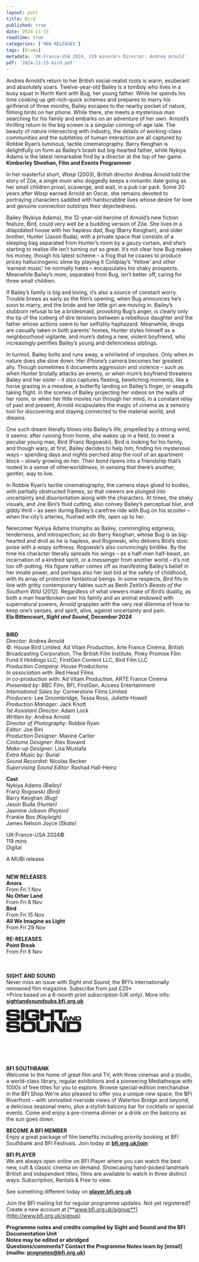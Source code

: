```yaml
---
layout: post
title: Bird
published: true
date: 2024-11-15
readtime: true
categories: ['NEW RELEASES']
tags: [Drama]
metadata: 'UK-France-USA 2024, 119 mins<br> Director: Andrea Arnold'
pdf: '2024-11-15-bird.pdf'
---
```


Andrea Arnold’s return to her British social-realist roots is warm, exuberant and absolutely soars. Twelve-year-old Bailey is a tomboy who lives in a busy squat in North Kent with Bug, her young father. While he spends his time cooking up get-rich-quick schemes and prepares to marry his girlfriend of three months, Bailey escapes to the nearby pocket of nature, filming birds on her phone. While there, she meets a mysterious man searching for his family and embarks on an adventure of her own. Arnold’s thrilling return to the big screen is a singular coming-of-age tale. The beauty of nature intersecting with industry, the details of working-class communities and the subtleties of human interaction are all captured by Robbie Ryan’s luminous, tactile cinematography. Barry Keoghan is delightfully on form as Bailey’s brash but big-hearted father, while Nykiya Adams is the latest remarkable find by a director at the top of her game.  
**Kimberley Sheehan, Film and Events Programmer**

In her masterful short, _Wasp_ (2003), British director Andrea Arnold told the story of Zöe, a single mum who doggedly keeps a romantic date going as her small children prowl, scavenge, and wait, in a pub car park. Some 20 years after _Wasp_ earned Arnold an Oscar, she remains devoted to portraying characters saddled with hardscrabble lives whose desire for love and genuine connection outstrips their dejectedness.

Bailey (Nykiya Adams), the 12-year-old heroine of Arnold’s new fiction feature, Bird, could very well be a budding version of Zöe. She lives in a dilapidated house with her hapless dad, Bug (Barry Keoghan), and older brother, Hunter (Jason Buda), with a private space that consists of a sleeping bag separated from Hunter’s room by a gauzy curtain, and she’s starting to realise life isn’t turning out so great. It’s not clear how Bug makes his money, though his latest scheme – a frog that he coaxes to produce pricey hallucinogenic slime by playing it Coldplay’s ‘Yellow’ and other ‘earnest music’ he normally hates – encapsulates his shaky prospects. Meanwhile Bailey’s mom, separated from Bug, isn’t better off, caring for three small children.

If Bailey’s family is big and loving, it’s also a source of constant worry. Trouble brews as early as the film’s opening, when Bug announces he’s soon to marry, and the bride and her little girl are moving in. Bailey’s stubborn refusal to be a bridesmaid, provoking Bug’s anger, is clearly only the tip of the iceberg of dire tensions between a rebellious daughter and the father whose actions seem to her selfishly haphazard. Meanwhile, drugs are casually taken in both parents’ homes, Hunter styles himself as a neighbourhood vigilante, and mum’s dating a new, violent boyfriend, who increasingly petrifies Bailey’s young and defenceless siblings.

In turmoil, Bailey bolts and runs away, a whirlwind of impulses. Only when in nature does she slow down. Her iPhone’s camera becomes her greatest ally. Though sometimes it documents aggression and violence – such as when Hunter brutally attacks an enemy, or when mum’s boyfriend threatens Bailey and her sister – it also captures fleeting, bewitching moments, like a horse grazing in a meadow, a butterfly landing on Bailey’s finger, or seagulls taking flight. In the scenes of Bailey projecting her videos on the walls of her room, or when her little movies run through her mind, in a constant relay of past and present, Arnold incapsulates the magic of cinema as a sensory tool for discovering and staying connected to the material world, and dreams.

One such dream literally blows into Bailey’s life, propelled by a strong wind, it seems: after running from home, she wakes up in a field, to meet a peculiar young man, Bird (Franz Rogowski). Bird is looking for his family, and though wary, at first, Bailey decides to help him, finding his mysterious ways – spending days and nights perched atop the roof of an apartment block – slowly growing on her. Their bond ripens into a friendship that’s rooted in a sense of otherworldliness, in sensing that there’s another, gentler, way to live.

In Robbie Ryan’s tactile cinematography, the camera stays glued to bodies, with partially obstructed frames, so that viewers are plunged into uncertainty and disorientation along with the characters. At times, the shaky visuals, and Joe Bini’s fluid cutting, also convey Bailey’s perceptual blur, and giddy thrill – as seen during Bailey’s carefree ride with Bug on his scooter – when the city’s arteries, flushed with life, open up to her.

Newcomer Nykiya Adams triumphs as Bailey, commingling edginess, tenderness, and introspection; so do Barry Keoghan, whose Bug is as big-hearted and droll as he is hapless, and Rogowski, who delivers Bird’s stoic poise with a wispy softness. Rogowski’s also convincingly birdlike. By the time his character literally spreads his wings – as a half-man half-beast, an incarnation of a kindred spirit, or a messenger from another world – it’s not too off-putting. His figure rather comes off as manifesting Bailey’s belief in her innate power, and perhaps also her last bid at the safety of childhood, with its array of protective fantastical beings. In some respects, _Bird_ fits in line with gritty contemporary fables such as Benh Zeitlin’s _Beasts of the Southern Wild_ (2012). Regardless of what viewers make of Bird’s duality, as both a man heartbroken over his family and an animal endowed with supernatural powers, Arnold grapples with the very real dilemma of how to keep one’s senses, and spirit, alive, against uncertainty and pain.  
**Ela Bittencourt, _Sight and Sound_, December 2024**
<br><br>

**BIRD**  
_Director_: Andrea Arnold  
©: House Bird Limited, Ad Vitam Production, Arte France Cinéma, British Broadcasting Corporation, The British Film Institute, Pinky Promise Film Fund II Holdings LLC, FirstGen Content LLC, Bird Film LLC  
_Production Company_: House Productions  
_In association with_: Red Head Films  
_In co-production with_: Ad Vitam Production,  ARTE France Cinéma  
_Presented by_: BBC Film, BFI, FirstGen,  Access Entertainment  
_International Sales by_: Cornerstone Films Limited  
_Producers_: Lee Groombridge, Tessa Ross,  Juliette Howell  
_Production Manager_: Jack Knott  
_1st Assistant Director_: Adam Lock  
_Written by_: Andrea Arnold  
_Director of Photography_: Robbie Ryan  
_Editor_: Joe Bini  
_Production Designer_: Maxine Carlier  
_Costume Designer_: Alex Bovaird  
_Make-up Designer:_ Lisa Mustafa  
_Extra Music by_: Burial  
_Sound Recordist_: Nicolas Becker  
_Supervising Sound Editor_: Rashad Hall-Heinz

**Cast**  
Nykiya Adams _(Bailey)_  
Franz Rogowski _(Bird)_  
Barry Keoghan _(Bug)_  
Jason Buda _(Hunter)_  
Jasmine Jobson _(Peyton)_  
Frankie Box _(Kayleigh)_  
James Nelson Joyce _(Skate)_

UK-France-USA 2024©  
119 mins  
Digital

A MUBI release
<br><br>

**NEW RELEASES**<br>
**Anora**<br>
From Fri 1 Nov<br>
**No Other Land**<br>
From Fri 8 Nov<br>
**Bird**<br>
From Fri 15 Nov<br>
**All We Imagine as Light**<br>
From Fri 29 Nov

**RE-RELEASES**<br>
**Point Break**<br>
From Fri 8 Nov<br>
<br><br>

**SIGHT AND SOUND**<br>
Never miss an issue with _Sight and Sound_, the BFI’s internationally renowned film magazine. Subscribe from just £25*<br>
*Price based on a 6-month print subscription (UK only). More info: [**sightandsoundsubs.bfi.org.uk**](https://sightandsoundsubs.bfi.org.uk/subscribe)

<img style="float: left;" src="/img/sight-and-sound.jpg" width="40%" height="40%"><br><br><br><br><br><br><br><br>

**BFI SOUTHBANK**  
Welcome to the home of great film and TV, with three cinemas and a studio, a world-class library, regular exhibitions and a pioneering Mediatheque with 1000s of free titles for you to explore. Browse special-edition merchandise in the BFI Shop.We&#39;re also pleased to offer you a unique new space, the BFI Riverfront – with unrivalled riverside views of Waterloo Bridge and beyond, a delicious seasonal menu, plus a stylish balcony bar for cocktails or special events. Come and enjoy a pre-cinema dinner or a drink on the balcony as the sun goes down.  

**BECOME A BFI MEMBER**  
Enjoy a great package of film benefits including priority booking at BFI Southbank and BFI Festivals. Join today at [**bfi.org.uk/join**](http://www.bfi.org.uk/join)  

**BFI PLAYER**  
 We are always open online on BFI Player where you can watch the best new, cult &amp; classic cinema on demand. Showcasing hand-picked landmark British and independent titles, films are available to watch in three distinct ways: Subscription, Rentals &amp; Free to view.  

See something different today on [**player.bfi.org.uk**](https://player.bfi.org.uk)  

Join the BFI mailing list for regular programme updates. Not yet registered? Create a new account at [**www.bfi.org.uk/signup**](http://www.bfi.org.uk/signup)

**Programme notes and credits compiled by Sight and Sound and the BFI Documentation Unit  
Notes may be edited or abridged  
Questions/comments? Contact the Programme Notes team by [email](mailto: prognotes@bfi.org.uk)**

<!--stackedit_data:
eyJoaXN0b3J5IjpbNjI0MTI5NTk1XX0=
-->
